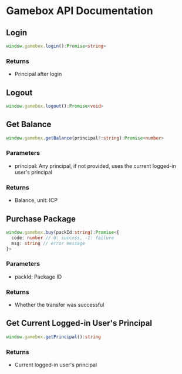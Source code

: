 # Gamebox API Documentation

## Login

```ts
window.gamebox.login():Promise<string>
```

### Returns

- Principal after login

## Logout

```ts
window.gamebox.logout():Promise<void>
```

## Get Balance

```ts
window.gamebox.getBalance(principal?:string):Promise<number>
```

### Parameters

- principal: Any principal, if not provided, uses the current logged-in user's principal

### Returns

- Balance, unit: ICP

## Purchase Package

```ts
window.gamebox.buy(packId:string):Promise<{
  code: number // 0: success, -1: failure
  msg: string // error message
}>
```

### Parameters

- packId: Package ID

### Returns

- Whether the transfer was successful

## Get Current Logged-in User's Principal

```ts
window.gamebox.getPrincipal():string
```

### Returns

- Current logged-in user's principal
